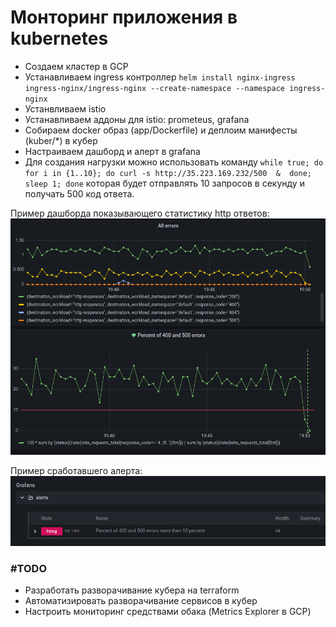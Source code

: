 # Монторинг приложения в kubernetes
* Создаем кластер в GCP
* Устанавливаем ingress контроллер
 `helm install nginx-ingress ingress-nginx/ingress-nginx --create-namespace --namespace ingress-nginx`
 * Устанвливаем istio
 * Устанавливаем аддоны для istio: prometeus, grafana
 * Собираем docker образ (app/Dockerfile) и деплоим манифесты (kuber/*) в кубер
 * Настраиваем дашборд и алерт в grafana
 * Для создания нагрузки можно использовать команду `while true; do for i in {1..10}; do curl -s http://35.223.169.232/500  &  done; sleep 1; done` которая будет отправлять 10 запросов в секунду и получать 500 код ответа.

 Пример дашборда показывающего статистику http ответов:
 ![grafana](grafana.png)

 Пример сработавшего алерта:
 ![grafana](alert.png)

 ### #TODO
 * Разработать разворачивание кубера на terraform
 * Автоматизировать разворачивание сервисов в кубер
 * Настроить мониторинг средствами обака (Metrics Explorer в GCP)